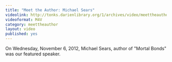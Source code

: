 ```yaml
---
title: "Meet the Author: Michael Sears"
videolink: http://tonks.darienlibrary.org/1/archives/video/meettheauthor/20131106_michael_sears.m4v
videoformat: M4V
category: meettheauthor
layout: video
published: yes
---
```


On Wednesday, November 6, 2012, Michael Sears, author of "Mortal Bonds" was our featured speaker.